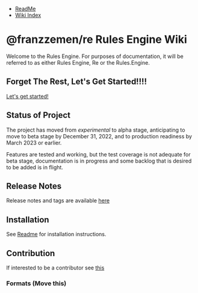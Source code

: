 - [ReadMe](../ReadMe.md)
- [Wiki Index](./WikiIndex.md)

# @franzzemen/re Rules Engine Wiki

Welcome to the Rules Engine.  For purposes of documentation, it will be referred to as either Rules Engine, Re or 
the Rules.Engine.

## Forget The Rest, Let's Get Started!!!!

[Let's get started!](./LetsGetStarted.md)

## Status of Project

The project has moved from _experimental_ to alpha stage, anticipating to move to beta stage by December 31, 2022, and
to production readiness by March 2023 or earlier.

Features are tested and working, but the test coverage is not adequate for beta stage, documentation is in progress and
some backlog that is desired to be added is in flight.

## Release Notes

Release notes and tags are available [here](./ReleaseNotes.md)

## Installation

See [Readme](../ReadMe.md) for installation instructions.

## Contribution

If interested to be a contributor see [this](./Contribution.md)




### Formats (Move this)

[comment]: # (Move this somewhere else)

[comment]: # (Move this somewhere else: The Rules.Engine is a text interfaced rules engine, the format referred to as 
the Text Format. This means that the
primary convenient way to manipulate it from code or node command line, or other cli is to leverage it's main api with
text based rules.)

[comment]: # (Move this somewhere else: Structurally there are two other formats.)

[comment]: # (Move this somewhere else: The Reference Format is functionless object format, expressible as JSON. This 
format is most useful for document storage
of the rules and may also be for programmatic manipulation of rules.)

[comment]: # (Move this somewhere else: Text Format can be parsed by api into the Reference Format and back again.)

[comment]: # (Move this somewhere else: The third format is the Internal Format, which is the functional format. It 
contains the objects that do all the magic.
Some of the key Internal Objects expose the APIs one will most often use, but you need to know very little about them,
unless you are a code contributor.)

